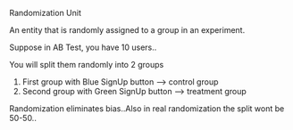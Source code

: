 Randomization Unit 

An entity that is randomly assigned to a group in an experiment.

Suppose in AB Test, you have 10 users..

You will split them randomly into 2 groups 

1. First group with Blue SignUp button --> control group 
2. Second group with Green SignUp button --> treatment group


Randomization eliminates bias..Also in real randomization the split wont be 50-50..



